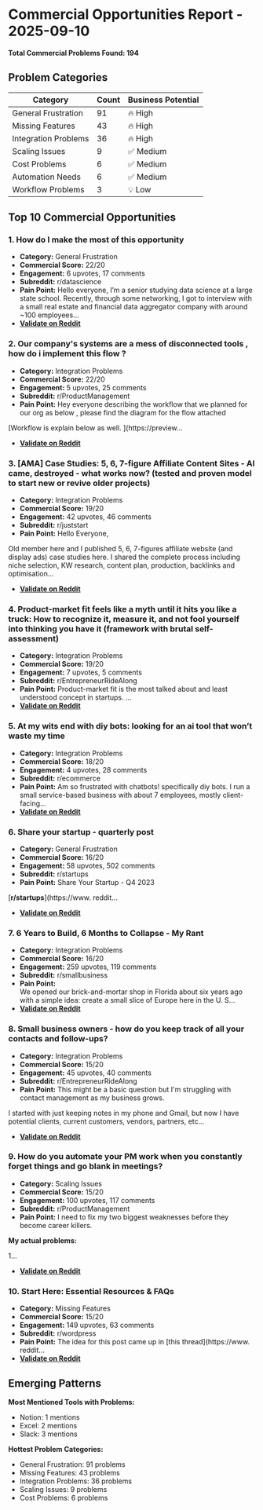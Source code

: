 # Commercial Opportunities Report - 2025-09-10

**Total Commercial Problems Found: 194**

## Problem Categories

| Category | Count | Business Potential |
|----------|-------|-------------------|
| General Frustration | 91 | 🔥 High |
| Missing Features | 43 | 🔥 High |
| Integration Problems | 36 | 🔥 High |
| Scaling Issues | 9 | ✅ Medium |
| Cost Problems | 6 | ✅ Medium |
| Automation Needs | 6 | ✅ Medium |
| Workflow Problems | 3 | 💡 Low |

## Top 10 Commercial Opportunities

### 1. How do I make the most of this opportunity
- **Category:** General Frustration
- **Commercial Score:** 22/20
- **Engagement:** 6 upvotes, 17 comments
- **Subreddit:** r/datascience
- **Pain Point:** Hello everyone, I’m a senior studying data science at a large state school.  Recently, through some networking, I got to interview with a small real estate and financial data aggregator company with around \~100 employees...
- **[Validate on Reddit](https://reddit.com/r/datascience/comments/1n0ep0g/how_do_i_make_the_most_of_this_opportunity/)**

### 2. Our company's systems are a mess of disconnected tools , how do i implement this flow ?
- **Category:** Integration Problems
- **Commercial Score:** 22/20
- **Engagement:** 5 upvotes, 25 comments
- **Subreddit:** r/ProductManagement
- **Pain Point:** Hey everyone describing the workflow that we planned for our org as below , please find the diagram for the flow attached

[Workflow is explain below as well. ](https://preview...
- **[Validate on Reddit](https://reddit.com/r/ProductManagement/comments/1mtf58z/our_companys_systems_are_a_mess_of_disconnected/)**

### 3. [AMA] Case Studies: 5, 6, 7-figure Affiliate Content Sites - AI came, destroyed - what works now? (tested and proven model to start new or revive older projects)
- **Category:** Integration Problems
- **Commercial Score:** 19/20
- **Engagement:** 42 upvotes, 46 comments
- **Subreddit:** r/juststart
- **Pain Point:** Hello Everyone,

Old member here and I published 5, 6, 7-figures affiliate website (and display ads) case studies here.  I shared the complete process including niche selection, KW research, content plan, production, backlinks and optimisation...
- **[Validate on Reddit](https://reddit.com/r/juststart/comments/1l2gv1x/ama_case_studies_5_6_7figure_affiliate_content/)**

### 4. Product-market fit feels like a myth until it hits you like a truck: How to recognize it, measure it, and not fool yourself into thinking you have it (framework with brutal self-assessment)
- **Category:** Integration Problems
- **Commercial Score:** 19/20
- **Engagement:** 7 upvotes, 5 comments
- **Subreddit:** r/EntrepreneurRideAlong
- **Pain Point:** Product-market fit is the most talked about and least understood concept in startups. ...
- **[Validate on Reddit](https://reddit.com/r/EntrepreneurRideAlong/comments/1n458pe/productmarket_fit_feels_like_a_myth_until_it_hits/)**

### 5. At my wits end with diy bots: looking for an ai tool that won’t waste my time
- **Category:** Integration Problems
- **Commercial Score:** 18/20
- **Engagement:** 4 upvotes, 28 comments
- **Subreddit:** r/ecommerce
- **Pain Point:** Am so frustrated with chatbots! specifically diy bots.  I run a small service-based business with about 7 employees, mostly client-facing...
- **[Validate on Reddit](https://reddit.com/r/ecommerce/comments/1ncj9fk/at_my_wits_end_with_diy_bots_looking_for_an_ai/)**

### 6. Share your startup - quarterly post
- **Category:** General Frustration
- **Commercial Score:** 16/20
- **Engagement:** 58 upvotes, 502 comments
- **Subreddit:** r/startups
- **Pain Point:** Share Your Startup - Q4 2023

[**r/startups**](https://www. reddit...
- **[Validate on Reddit](https://reddit.com/r/startups/comments/1lxc97s/share_your_startup_quarterly_post/)**

### 7. 6 Years to Build, 6 Months to Collapse - My Rant
- **Category:** Integration Problems
- **Commercial Score:** 16/20
- **Engagement:** 259 upvotes, 119 comments
- **Subreddit:** r/smallbusiness
- **Pain Point:**   
We opened our brick-and-mortar shop in Florida about six years ago with a simple idea: create a small slice of Europe here in the U. S...
- **[Validate on Reddit](https://reddit.com/r/smallbusiness/comments/1ncpncq/6_years_to_build_6_months_to_collapse_my_rant/)**

### 8. Small business owners - how do you keep track of all your contacts and follow-ups?
- **Category:** Integration Problems
- **Commercial Score:** 15/20
- **Engagement:** 45 upvotes, 40 comments
- **Subreddit:** r/EntrepreneurRideAlong
- **Pain Point:** This might be a basic question but I'm struggling with contact management as my business grows. 

I started with just keeping notes in my phone and Gmail, but now I have potential clients, current customers, vendors, partners, etc...
- **[Validate on Reddit](https://reddit.com/r/EntrepreneurRideAlong/comments/1n3ernt/small_business_owners_how_do_you_keep_track_of/)**

### 9. How do you automate your PM work when you constantly forget things and go blank in meetings?
- **Category:** Scaling Issues
- **Commercial Score:** 15/20
- **Engagement:** 100 upvotes, 117 comments
- **Subreddit:** r/ProductManagement
- **Pain Point:** I need to fix my two biggest weaknesses before they become career killers. 

**My actual problems:**

1...
- **[Validate on Reddit](https://reddit.com/r/ProductManagement/comments/1n36z4s/how_do_you_automate_your_pm_work_when_you/)**

### 10. Start Here: Essential Resources & FAQs
- **Category:** Missing Features
- **Commercial Score:** 15/20
- **Engagement:** 149 upvotes, 63 comments
- **Subreddit:** r/wordpress
- **Pain Point:** The idea for this post came up in [this thread](https://www. reddit...
- **[Validate on Reddit](https://reddit.com/r/Wordpress/comments/1cqlvod/start_here_essential_resources_faqs/)**


## Emerging Patterns

**Most Mentioned Tools with Problems:**
- Notion: 1 mentions
- Excel: 2 mentions
- Slack: 3 mentions

**Hottest Problem Categories:**
- General Frustration: 91 problems
- Missing Features: 43 problems
- Integration Problems: 36 problems
- Scaling Issues: 9 problems
- Cost Problems: 6 problems
